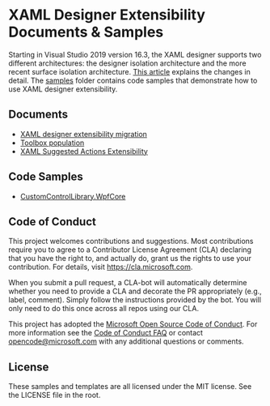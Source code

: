 # XAML Designer Extensibility Documents & Samples

Starting in Visual Studio 2019 version 16.3, the XAML designer supports two different architectures: the designer isolation architecture and the
more recent surface isolation architecture. [This article](./documents/xaml-designer-extensibility-migration.md) explains the changes in detail. The [samples](./samples) folder contains code samples that demonstrate how to use XAML designer extensibility.

## Documents

- [XAML designer extensibility migration](./documents/xaml-designer-extensibility-migration.md)
- [Toolbox population](./documents/toolbox-population.md)
- [XAML Suggested Actions Extensibility](./documents/xaml-suggested-actions/xaml-designer-suggested-actions-extensibility.md)

## Code Samples

- [CustomControlLibrary.WpfCore](./samples/CustomControlLibrary.WpfCore)

## Code of Conduct

This project welcomes contributions and suggestions.  Most contributions require you to agree to a
Contributor License Agreement (CLA) declaring that you have the right to, and actually do, grant us
the rights to use your contribution. For details, visit https://cla.microsoft.com.

When you submit a pull request, a CLA-bot will automatically determine whether you need to provide
a CLA and decorate the PR appropriately (e.g., label, comment). Simply follow the instructions
provided by the bot. You will only need to do this once across all repos using our CLA.

This project has adopted the [Microsoft Open Source Code of Conduct](https://opensource.microsoft.com/codeofconduct/).
For more information see the [Code of Conduct FAQ](https://opensource.microsoft.com/codeofconduct/faq/) or
contact [opencode@microsoft.com](mailto:opencode@microsoft.com) with any additional questions or comments.

## License

These samples and templates are all licensed under the MIT license. See the LICENSE file in the root.

